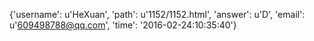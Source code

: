 {'username': u'HeXuan', 'path': u'1152/1152.html', 'answer': u'D', 'email': u'609498788@qq.com', 'time': '2016-02-24:10:35:40'}